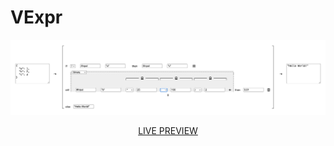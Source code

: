 # VExpr

![](./screenshot.png)

<p align="center">
  <a href="https://v-expr.vercel.app/">LIVE PREVIEW</a>
</p>
